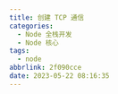 ```yaml
---
title: 创建 TCP 通信
categories:
  - Node 全栈开发
  - Node 核心
tags:
  - node
abbrlink: 2f090cce
date: 2023-05-22 08:16:35
---
```

